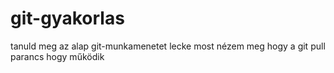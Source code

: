 # git-gyakorlas
tanuld meg az alap git-munkamenetet lecke 
most nézem meg hogy a git pull parancs hogy működik
